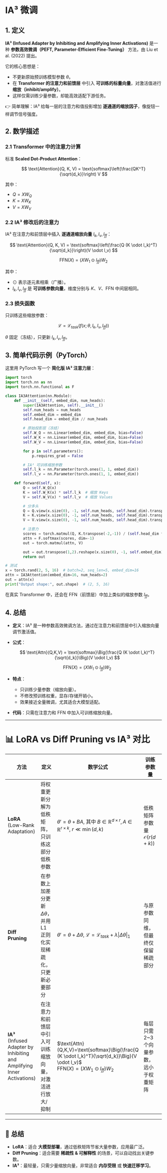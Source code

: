 
# IA³ 微调

## 1. 定义

**IA³ (Infused Adapter by Inhibiting and Amplifying Inner Activations)** 是一种 **参数高效微调（PEFT, Parameter-Efficient Fine-Tuning）** 方法，由 Liu et al. (2022) 提出。

它的核心思想是：

* 不更新原始预训练模型参数 $\theta$。
* 在 **Transformer 的注意力和前馈层** 中引入 **可训练的标量向量**，对激活值进行 **缩放（inhibit/amplify）**。
* 这样仅需训练少量参数，却能高效适配下游任务。

👉 简单理解：IA³ 给每一层的注意力和值投影增加 **逐通道的缩放因子**，像旋钮一样调节信号强度。



## 2. 数学描述

### 2.1 Transformer 中的注意力计算

标准 **Scaled Dot-Product Attention**：

$$
\text{Attention}(Q, K, V) = \text{softmax}\left(\frac{QK^T}{\sqrt{d_k}}\right) V
$$

其中：

* $Q = XW_Q$
* $K = XW_K$
* $V = XW_V$

### 2.2 IA³ 修改后的注意力

IA³ 在注意力和前馈层中插入 **逐通道缩放向量** $l_k, l_v, l_{ff}$：

$$
\text{Attention}(Q, K, V) = \text{softmax}\left(\frac{Q (K \odot l_k)^T}{\sqrt{d_k}}\right)(V \odot l_v)
$$

$$
\text{FFN}(X) = (X W_1 \odot l_{ff}) W_2
$$

其中：

* $\odot$ 表示逐元素相乘（广播）。
* $l_k, l_v, l_{ff}$ 是 **可训练参数向量**，维度分别与 $K$、$V$、FFN 中间层相同。

### 2.3 损失函数

只训练这些缩放参数：

$$
\mathcal{L} = \mathcal{L}_{task}(f(x; \theta, l_k, l_v, l_{ff}))
$$

$\theta$ 固定（冻结），只更新 $l_k, l_v, l_{ff}$。



## 3. 简单代码示例（PyTorch）

这里用 PyTorch 写一个 **简化版 IA³ 注意力层**：

```python
import torch
import torch.nn as nn
import torch.nn.functional as F

class IA3Attention(nn.Module):
    def __init__(self, embed_dim, num_heads):
        super(IA3Attention, self).__init__()
        self.num_heads = num_heads
        self.embed_dim = embed_dim
        self.head_dim = embed_dim // num_heads

        # 原始投影层（冻结）
        self.W_Q = nn.Linear(embed_dim, embed_dim, bias=False)
        self.W_K = nn.Linear(embed_dim, embed_dim, bias=False)
        self.W_V = nn.Linear(embed_dim, embed_dim, bias=False)

        for p in self.parameters():
            p.requires_grad = False

        # IA³ 可训练缩放参数
        self.l_k = nn.Parameter(torch.ones(1, 1, embed_dim))
        self.l_v = nn.Parameter(torch.ones(1, 1, embed_dim))

    def forward(self, x):
        Q = self.W_Q(x)
        K = self.W_K(x) * self.l_k  # 缩放 Keys
        V = self.W_V(x) * self.l_v  # 缩放 Values

        # 分多头
        Q = Q.view(x.size(0), -1, self.num_heads, self.head_dim).transpose(1,2)
        K = K.view(x.size(0), -1, self.num_heads, self.head_dim).transpose(1,2)
        V = V.view(x.size(0), -1, self.num_heads, self.head_dim).transpose(1,2)

        # 注意力
        scores = torch.matmul(Q, K.transpose(-2,-1)) / (self.head_dim ** 0.5)
        attn = F.softmax(scores, dim=-1)
        out = torch.matmul(attn, V)

        out = out.transpose(1,2).reshape(x.size(0), -1, self.embed_dim)
        return out

# 测试
x = torch.rand(2, 5, 16)  # batch=2, seq_len=5, embed_dim=16
attn = IA3Attention(embed_dim=16, num_heads=2)
out = attn(x)
print("Output shape:", out.shape)  # (2, 5, 16)
```

在真实 Transformer 中，还会在 FFN（前馈层）中加上类似的缩放参数 $l_{ff}$。



## 4. 总结

* **定义**：IA³ 是一种参数高效微调方法，通过在注意力和前馈层中引入缩放向量调节激活值。
* **公式**：

  $$
  \text{Attn}(Q,K,V) = \text{softmax}\Big(\frac{Q (K \odot l_k)^T}{\sqrt{d_k}}\Big)(V \odot l_v)
  $$

  $$
  \text{FFN}(X) = (X W_1 \odot l_{ff}) W_2
  $$
* **特点**：

  * 只训练少量参数（缩放向量）。
  * 不修改预训练权重，显存/存储开销小。
  * 效果接近全量微调，尤其适合大模型适配。
* **代码**：只需在注意力和 FFN 中加入可训练缩放向量。

--- 

# 📊 LoRA vs Diff Pruning vs IA³ 对比

| 方法                                                                          | 定义                                               | 数学公式                                                                                                                                       | 训练参数量                         | 优点                     | 缺点                    | 典型应用                   |
| --------------------------------------------------------------------------- | ------------------------------------------------ | ------------------------------------------------------------------------------------------------------------------------------------------ | ----------------------------- | ---------------------- | --------------------- | ---------------------- |
| **LoRA**<br>(Low-Rank Adaptation)                                           | 将权重更新分解为低秩矩阵，只训练这部分低秩参数                          | $\theta' = \theta + BA$, 其中 $B \in \mathbb{R}^{d \times r}, A \in \mathbb{R}^{r \times k}$, $r \ll \min(d,k)$                              | 低秩矩阵参数量 $\mathcal{O}(r(d+k))$ | 高效，参数节省率高，可插拔，支持合并进原模型 | 需要选择合适的 rank，过低可能影响性能 | LLM 下游任务适配（如 GPT、BERT） |
| **Diff Pruning**                                                            | 在参数上加差分更新 $\Delta \theta$，并用 L1 正则化实现稀疏化，只更新必要部分 | $\theta' = \theta + \Delta \theta$, $\mathcal{L} = \mathcal{L}_{task} + \lambda \|\Delta \theta\|_1$                                       | 与原参数同维，但最终仅保留稀疏部分             | 灵活，自动选择“重要参数”，解释性好     | 需要稀疏化约束，可能带来训练不稳定     | 小模型下游任务，模型压缩           |
| **IA³**<br>(Infused Adapter by Inhibiting and Amplifying Inner Activations) | 在注意力和前馈层中引入可训练缩放向量，对激活进行放大/抑制                    | $\text{Attn}(Q,K,V)=\text{softmax}\Big(\frac{Q (K \odot l_k)^T}{\sqrt{d_k}}\Big)(V \odot l_v)$<br>$\text{FFN}(X)=(X W_1 \odot l_{ff}) W_2$ | 每层只需 2\~3 个向量参数，远小于权重矩阵       | 参数量极小，几乎不增加存储；实现简单     | 仅限于缩放，表达能力有限          | 大模型快速微调，低资源场景          |

---

## 🔑 总结

* **LoRA**：适合 **大模型部署**，通过低秩矩阵节省大量参数，应用最广泛。
* **Diff Pruning**：适合需要 **稀疏性 & 可解释性** 的场景，可以自动找出关键参数。
* **IA³**：最轻量，只需少量缩放向量，非常适合 **内存受限** 或 **快速迁移学习**。



